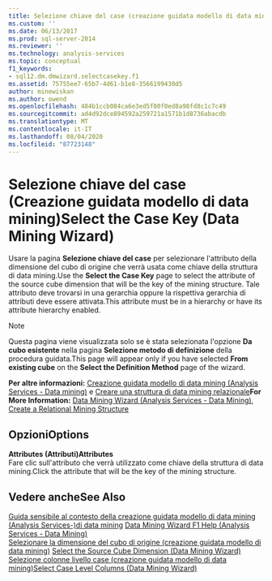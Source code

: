 ```yaml
---
title: Selezione chiave del case (creazione guidata modello di data mining) | Microsoft Docs
ms.custom: ''
ms.date: 06/13/2017
ms.prod: sql-server-2014
ms.reviewer: ''
ms.technology: analysis-services
ms.topic: conceptual
f1_keywords:
- sql12.dm.dmwizard.selectcasekey.f1
ms.assetid: 75755ee7-65b7-4d61-b1e8-3566199430d5
author: minewiskan
ms.author: owend
ms.openlocfilehash: 484b1ccb084ca6e3ed5f80f0ed8a98fd8c1c7c49
ms.sourcegitcommit: ad4d92dce894592a259721a1571b1d8736abacdb
ms.translationtype: MT
ms.contentlocale: it-IT
ms.lasthandoff: 08/04/2020
ms.locfileid: "87723148"
---
```

# <a name="select-the-case-key-data-mining-wizard"></a><span data-ttu-id="bde45-102">Selezione chiave del case (Creazione guidata modello di data mining)</span><span class="sxs-lookup"><span data-stu-id="bde45-102">Select the Case Key (Data Mining Wizard)</span></span>
  <span data-ttu-id="bde45-103">Usare la pagina **Selezione chiave del case** per selezionare l'attributo della dimensione del cubo di origine che verrà usata come chiave della struttura di data mining.</span><span class="sxs-lookup"><span data-stu-id="bde45-103">Use the **Select the Case Key** page to select the attribute of the source cube dimension that will be the key of the mining structure.</span></span> <span data-ttu-id="bde45-104">Tale attributo deve trovarsi in una gerarchia oppure la rispettiva gerarchia di attributi deve essere attivata.</span><span class="sxs-lookup"><span data-stu-id="bde45-104">This attribute must be in a hierarchy or have its attribute hierarchy enabled.</span></span>  
  
> [!NOTE]  
>  <span data-ttu-id="bde45-105">Questa pagina viene visualizzata solo se è stata selezionata l'opzione **Da cubo esistente** nella pagina **Selezione metodo di definizione** della procedura guidata.</span><span class="sxs-lookup"><span data-stu-id="bde45-105">This page will appear only if you have selected **From existing cube** on the **Select the Definition Method** page of the wizard.</span></span>  
  
 <span data-ttu-id="bde45-106">**Per altre informazioni:** [Creazione guidata modello di data mining &#40;Analysis Services - Data mining&#41;](data-mining/data-mining-wizard-analysis-services-data-mining.md) e [Creare una struttura di data mining relazionale](data-mining/create-a-relational-mining-structure.md)</span><span class="sxs-lookup"><span data-stu-id="bde45-106">**For More Information:** [Data Mining Wizard &#40;Analysis Services - Data Mining&#41;](data-mining/data-mining-wizard-analysis-services-data-mining.md), [Create a Relational Mining Structure](data-mining/create-a-relational-mining-structure.md)</span></span>  
  
## <a name="options"></a><span data-ttu-id="bde45-107">Opzioni</span><span class="sxs-lookup"><span data-stu-id="bde45-107">Options</span></span>  
 <span data-ttu-id="bde45-108">**Attributes (Attributi)**</span><span class="sxs-lookup"><span data-stu-id="bde45-108">**Attributes**</span></span>  
 <span data-ttu-id="bde45-109">Fare clic sull'attributo che verrà utilizzato come chiave della struttura di data mining.</span><span class="sxs-lookup"><span data-stu-id="bde45-109">Click the attribute that will be the key of the mining structure.</span></span>  
  
## <a name="see-also"></a><span data-ttu-id="bde45-110">Vedere anche</span><span class="sxs-lookup"><span data-stu-id="bde45-110">See Also</span></span>  
 <span data-ttu-id="bde45-111">[Guida sensibile al contesto della creazione guidata modello di data mining &#40;Analysis Services-&#41;di data mining](data-mining-wizard-f1-help-analysis-services-data-mining.md) </span><span class="sxs-lookup"><span data-stu-id="bde45-111">[Data Mining Wizard F1 Help &#40;Analysis Services - Data Mining&#41;](data-mining-wizard-f1-help-analysis-services-data-mining.md) </span></span>  
 <span data-ttu-id="bde45-112">[Selezionare la dimensione del cubo di origine &#40;creazione guidata modello di data mining&#41;](select-the-source-cube-dimension-data-mining-wizard.md) </span><span class="sxs-lookup"><span data-stu-id="bde45-112">[Select the Source Cube Dimension &#40;Data Mining Wizard&#41;](select-the-source-cube-dimension-data-mining-wizard.md) </span></span>  
 [<span data-ttu-id="bde45-113">Selezione colonne livello case &#40;creazione guidata modello di data mining&#41;</span><span class="sxs-lookup"><span data-stu-id="bde45-113">Select Case Level Columns &#40;Data Mining Wizard&#41;</span></span>](select-case-level-columns-data-mining-wizard.md)  
  
  
